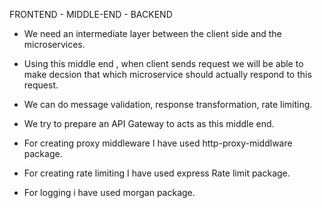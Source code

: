 FRONTEND - MIDDLE-END - BACKEND

- We need an intermediate layer between the client side and the microservices.

- Using this middle end , when client sends request we will be able to  make decsion that which microservice should actually respond to this request.

- We can do message validation, response transformation, rate limiting.

- We try to prepare an API Gateway to acts as this middle end.

- For creating proxy middleware I have  used http-proxy-middlware package.
- For creating rate limiting I have used express Rate limit package.
- For logging i have used morgan package.
